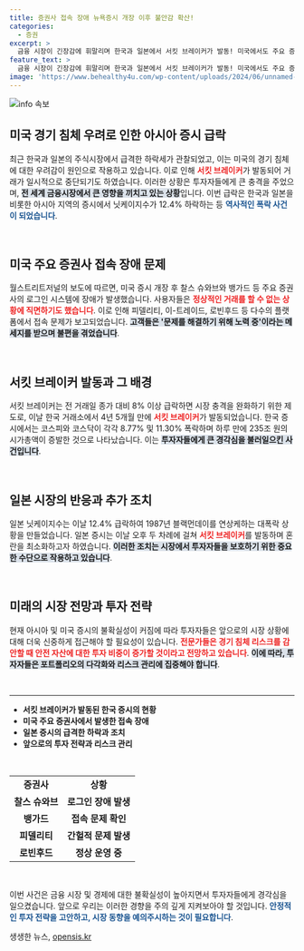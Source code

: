 ```yaml
---
title: 증권사 접속 장애 뉴욕증시 개장 이후 불안감 확산!
categories:
  - 증권
excerpt: >
  금융 시장이 긴장감에 휘말리며 한국과 일본에서 서킷 브레이커가 발동! 미국에서도 주요 증권사 접속 장애가 발생한 가운데, 아시아 증시가 역대 최악의 하락세를 기록했습니다. 이 사태의 배경과 영향은 과연 무엇일까요? 클릭해 알아보세요!
feature_text: >
  금융 시장이 긴장감에 휘말리며 한국과 일본에서 서킷 브레이커가 발동! 미국에서도 주요 증권사 접속 장애가 발생한 가운데, 아시아 증시가 역대 최악의 하락세를 기록했습니다. 이 사태의 배경과 영향은 과연 무엇일까요? 클릭해 알아보세요!
image: 'https://www.behealthy4u.com/wp-content/uploads/2024/06/unnamed-file.png'
---
```


<p><img src="https://www.behealthy4u.com/wp-content/uploads/2024/06/unnamed-file.png" alt="info 속보" /></p>

<h2 data-ke-size="size26">미국 경기 침체 우려로 인한 아시아 증시 급락</h2>

<p data-ke-size="size16">최근 한국과 일본의 주식시장에서 급격한 하락세가 관찰되었고, 이는 미국의 경기 침체에 대한 우려감이 원인으로 작용하고 있습니다. 이로 인해 <b><span style="color: #ee2323;">서킷 브레이커</span></b>가 발동되어 거래가 일시적으로 중단되기도 하였습니다. 이러한 상황은 투자자들에게 큰 충격을 주었으며, <b><span style="background-color: #21538527;">전 세계 금융시장에서 큰 영향을 끼치고 있는 상황</span></b>입니다. 이번 급락은 한국과 일본을 비롯한 아시아 지역의 증시에서 닛케이지수가 12.4% 하락하는 등 <b><span style="color: #1a5490;">역사적인 폭락 사건이 되었습니다</span></b>.</p>

<p data-ke-size="size16">&nbsp;</p>

<h2 data-ke-size="size26">미국 주요 증권사 접속 장애 문제</h2>

<p data-ke-size="size16">월스트리트저널의 보도에 따르면, 미국 증시 개장 후 찰스 슈와브와 뱅가드 등 주요 증권사의 로그인 시스템에 장애가 발생했습니다. 사용자들은 <b><span style="color: #ee2323;">정상적인 거래를 할 수 없는 상황에 직면하기도 했습니다</span></b>. 이로 인해 피델리티, 이-트레이드, 로빈후드 등 다수의 플랫폼에서 접속 문제가 보고되었습니다. <b><span style="background-color: #21538527;">고객들은 '문제를 해결하기 위해 노력 중'이라는 메세지를 받으며 불편을 겪었습니다</span></b>.</p>

<p data-ke-size="size16">&nbsp;</p>

<h2 data-ke-size="size26">서킷 브레이커 발동과 그 배경</h2>

<p data-ke-size="size16">서킷 브레이커는 전 거래일 종가 대비 8% 이상 급락하면 시장 충격을 완화하기 위한 제도로, 이날 한국 거래소에서 4년 5개월 만에 <b><span style="color: #ee2323;">서킷 브레이커</span></b>가 발동되었습니다. 한국 증시에서는 코스피와 코스닥이 각각 8.77% 및 11.30% 폭락하며 하루 만에 235조 원의 시가총액이 증발한 것으로 나타났습니다. 이는 <b><span style="background-color: #21538527;">투자자들에게 큰 경각심을 불러일으킨 사건입니다</span></b>.</p>

<p data-ke-size="size16">&nbsp;</p>

<h2 data-ke-size="size26">일본 시장의 반응과 추가 조치</h2>

<p data-ke-size="size16">일본 닛케이지수는 이날 12.4% 급락하여 1987년 블랙먼데이를 연상케하는 대폭락 상황을 만들었습니다. 일본 증시는 이날 오후 두 차례에 걸쳐 <b><span style="color: #ee2323;">서킷 브레이커</span></b>를 발동하며 혼란을 최소화하고자 하였습니다. <b><span style="background-color: #21538527;">이러한 조치는 시장에서 투자자들을 보호하기 위한 중요한 수단으로 작용하고 있습니다</span></b>.</p>

<p data-ke-size="size16">&nbsp;</p>

<h2 data-ke-size="size26">미래의 시장 전망과 투자 전략</h2>

<p data-ke-size="size16">현재 아시아 및 미국 증시의 불확실성이 커짐에 따라 투자자들은 앞으로의 시장 상황에 대해 더욱 신중하게 접근해야 할 필요성이 있습니다. <b><span style="color: #ee2323;">전문가들은 경기 침체 리스크를 감안할 때 안전 자산에 대한 투자 비중이 증가할 것이라고 전망하고 있습니다</span></b>. <b><span style="background-color: #21538527;">이에 따라, 투자자들은 포트폴리오의 다각화와 리스크 관리에 집중해야 합니다</span></b>.</p> 

<p data-ke-size="size16">&nbsp;</p>

<hr>

<ul>
    <li><b>서킷 브레이커가 발동된 한국 증시의 현황</b></li>
    <li><b>미국 주요 증권사에서 발생한 접속 장애</b></li>
    <li><b>일본 증시의 급격한 하락과 조치</b></li>
    <li><b>앞으로의 투자 전략과 리스크 관리</b></li>
</ul>

<p data-ke-size="size16">&nbsp;</p>

<table style="width: 100%; border-collapse: collapse;">
    <tr>
        <td style="text-align: center; height: 17px;"><b>증권사</b></td>
        <td style="text-align: center; height: 17px;"><b>상황</b></td>
    </tr>
    <tr>
        <td style="text-align: center; height: 17px;"><b>찰스 슈와브</b></td>
        <td style="text-align: center; height: 17px;"><b>로그인 장애 발생</b></td>
    </tr>
    <tr>
        <td style="text-align: center; height: 17px;"><b>뱅가드</b></td>
        <td style="text-align: center; height: 17px;"><b>접속 문제 확인</b></td>
    </tr>
    <tr>
        <td style="text-align: center; height: 17px;"><b>피델리티</b></td>
        <td style="text-align: center; height: 17px;"><b>간헐적 문제 발생</b></td>
    </tr>
    <tr>
        <td style="text-align: center; height: 17px;"><b>로빈후드</b></td>
        <td style="text-align: center; height: 17px;"><b>정상 운영 중</b></td>
    </tr>
</table>

<p data-ke-size="size16">&nbsp;</p>

<p data-ke-size="size16">이번 사건은 금융 시장 및 경제에 대한 불확실성이 높아지면서 투자자들에게 경각심을 일으켰습니다. 앞으로 우리는 이러한 경향을 주의 깊게 지켜보아야 할 것입니다. <b><span style="color: #1a5490;">안정적인 투자 전략을 고안하고, 시장 동향을 예의주시하는 것이 필요합니다</span></b>.</p>
생생한 뉴스, <a href="https://opensis.kr" rel="dofollow">opensis.kr</a>



